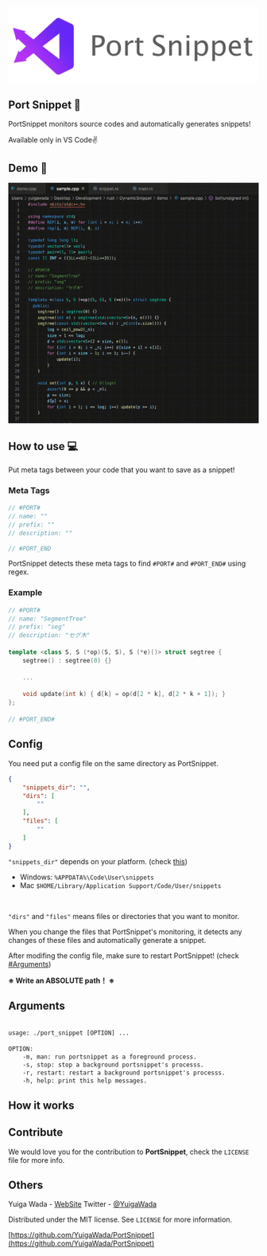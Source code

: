 <img src="image/logo.png">


## Port Snippet 📔

PortSnippet monitors source codes and automatically generates snippets!

Available only in VS Code✌

## Demo 📸

<img src = "image/demo.gif">


## How to use 💻

Put meta tags between your code that you want to save as a snippet!

### Meta Tags

```cpp
// #PORT#
// name: ""
// prefix: ""
// description: ""

```

```cpp
// #PORT_END 
```

PortSnippet detects these meta tags to find `#PORT#` and `#PORT_END#` using regex.


### Example

```cpp
// #PORT#
// name: "SegmentTree"
// prefix: "seg"
// description: "セグ木"

template <class S, S (*op)(S, S), S (*e)()> struct segtree {
    segtree() : segtree(0) {}

    ...

    void update(int k) { d[k] = op(d[2 * k], d[2 * k + 1]); }
};

// #PORT_END#

```

## Config

You need put a config file on the same directory as PortSnippet.

```json 
{
    "snippets_dir": "",
    "dirs": [
        ""
    ],
    "files": [
        ""
    ]
}
```

`"snippets_dir"` depends on your platform. (check [this](https://vscode-docs.readthedocs.io/en/stable/customization/userdefinedsnippets/))

- Windows:  `%APPDATA%\Code\User\snippets`
- Mac `$HOME/Library/Application Support/Code/User/snippets`
<!-- - Linux $HOME/.config/Code/User/snippets/(language).json -->


<br>

`"dirs"` and `"files"` means files or directories that you want to monitor.

When you change the files that PortSnippet's monitoring, it detects any changes of these files and automatically generate a snippet.

After modifing the config file, make sure to restart PortSnippet! (check [#Arguments](#Arguments))

**※ Write an ABSOLUTE path！ ※**

## Arguments

```

usage: ./port_snippet [OPTION] ...

OPTION:
    -m, man: run portsnippet as a foreground process.
    -s, stop: stop a background portsnippet's processs.
    -r, restart: restart a background portsnippet's processs.
    -h, help: print this help messages.

```


## How it works




## Contribute

We would love you for the contribution to **PortSnippet**, check the ``LICENSE`` file for more info.


## Others

Yuiga Wada -  [WebSite](https://yuiga.dev)
Twitter         - [@YuigaWada](https://twitter.com/YuigaWada)





Distributed under the MIT license. See ``LICENSE`` for more information.

[https://github.com/YuigaWada/PortSnippet](https://github.com/YuigaWada/PortSnippet)
